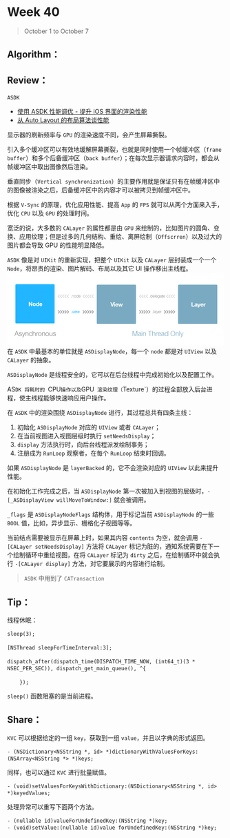 # Week 40

> October 1 to October 7

## Algorithm：


## Review：
`ASDK` 
- [使用 ASDK 性能调优 - 提升 iOS 界面的渲染性能](https://draveness.me/asdk-rendering)
- [从 Auto Layout 的布局算法谈性能](https://draveness.me/layout-performance)

显示器的刷新频率与 `GPU` 的渲染速度不同，会产生屏幕撕裂。

引入多个缓冲区可以有效地缓解屏幕撕裂，也就是同时使用一个帧缓冲区（`frame buffer`）和多个后备缓冲区（`back buffer`）；在每次显示器请求内容时，都会从帧缓冲区中取出图像然后渲染。

垂直同步（`Vertical synchronization`）的主要作用就是保证只有在帧缓冲区中的图像被渲染之后，后备缓冲区中的内容才可以被拷贝到帧缓冲区中。

根据 `V-Sync` 的原理，优化应用性能、提高 `App` 的 `FPS` 就可以从两个方面来入手，优化 `CPU` 以及 `GPU` 的处理时间。

宽泛的说，大多数的 `CALayer` 的属性都是由 `GPU` 来绘制的，比如图片的圆角、变换、应用纹理；但是过多的几何结构、重绘、离屏绘制（`Offscrren`）以及过大的图片都会导致 GPU 的性能明显降低。

`ASDK` 像是对 `UIKit` 的重新实现，把整个 `UIKit` 以及 `CALayer` 层封装成一个一个 `Node`，将昂贵的渲染、图片解码、布局以及其它 UI 操作移出主线程。
![](../images/asynchronous.png)
在 `ASDK` 中最基本的单位就是 `ASDisplayNode`，每一个 `node` 都是对 `UIView` 以及 `CALayer` 的抽象。

`ASDisplayNode` 是线程安全的，它可以在后台线程中完成初始化以及配置工作。

AS`DK 将耗时的 `CPU` 操作以及 `GPU` 渲染纹理（`Texture`）的过程全部放入后台进程，使主线程能够快速响应用户操作。

在 `ASDK` 中的渲染围绕 `ASDisplayNode` 进行，其过程总共有四条主线：
1. 初始化 `ASDisplayNode` 对应的 `UIView` 或者 `CALayer`；
2. 在当前视图进入视图层级时执行 `setNeedsDisplay`；
3. `display` 方法执行时，向后台线程派发绘制事务；
4. 注册成为 `RunLoop` 观察者，在每个 `RunLoop` 结束时回调。

如果 `ASDisplayNode` 是 `layerBacked` 的，它不会渲染对应的 `UIView` 以此来提升性能。

在初始化工作完成之后，当 `ASDisplayNode` 第一次被加入到视图的层级时，`-[_ASDisplayView willMoveToWindow:]` 就会被调用。

`_flags` 是 `ASDisplayNodeFlags` 结构体，用于标记当前 `ASDisplayNode` 的一些 `BOOL` 值，比如，异步显示、栅格化子视图等等。

当前结点需要被显示在屏幕上时，如果其内容 `contents` 为空，就会调用 `-[CALayer setNeedsDisplay]` 方法将 `CALayer` 标记为脏的，通知系统需要在下一个绘制循环中重绘视图，在将 `CALayer` 标记为 `dirty` 之后，在绘制循环中就会执行 `-[CALayer display]` 方法，对它要展示的内容进行绘制。

> `ASDK` 中用到了 `CATransaction`

## Tip：
线程休眠：
```objc
sleep(3);

[NSThread sleepForTimeInterval:3];

dispatch_after(dispatch_time(DISPATCH_TIME_NOW, (int64_t)(3 * NSEC_PER_SEC)), dispatch_get_main_queue(), ^{
        
    });
```

`sleep()` 函数阻塞的是当前进程。

## Share：

`KVC` 可以根据给定的一组 `key`，获取到一组 `value`，并且以字典的形式返回。
```objc
- (NSDictionary<NSString *, id> *)dictionaryWithValuesForKeys:(NSArray<NSString *> *)keys;
```
同样，也可以通过 `KVC` 进行批量赋值。
```objc
- (void)setValuesForKeysWithDictionary:(NSDictionary<NSString *, id> *)keyedValues;
```

处理异常可以重写下面两个方法。
```objc
- (nullable id)valueForUndefinedKey:(NSString *)key;
- (void)setValue:(nullable id)value forUndefinedKey:(NSString *)key;
```
